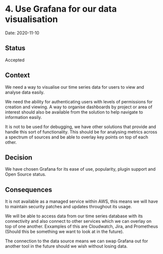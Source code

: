 # 4. Use Grafana for our data visualisation

Date: 2020-11-10

## Status

Accepted

## Context

We need a way to visualise our time series data for users to view and analyse data easily.

We need the ability for authenticating users with levels of permissions for creation and viewing. A way to organise dashboards by project or area of interest should also be available from the solution to help navigate to information easily.

It is not to be used for debugging, we have other solutions that provide and handle this sort of functionality. This should be for analysing metrics across a spectrum of sources and be able to overlay key points on top of each other.

## Decision

We have chosen Grafana for its ease of use, popularity, plugin support and Open Source status.

## Consequences

It is not available as a managed service within AWS, this means we will have to maintain security patches and updates throughout its usage.

We will be able to access data from our time series database with its connectivity and also connect to other services which we can overlay on top of one another. Exxamples of this are Cloudwatch, Jira, and Prometheus (Should this be something we want to look at in the future).

The connection to the data source means we can swap Grafana out for another tool in the future should we wish without losing data.

